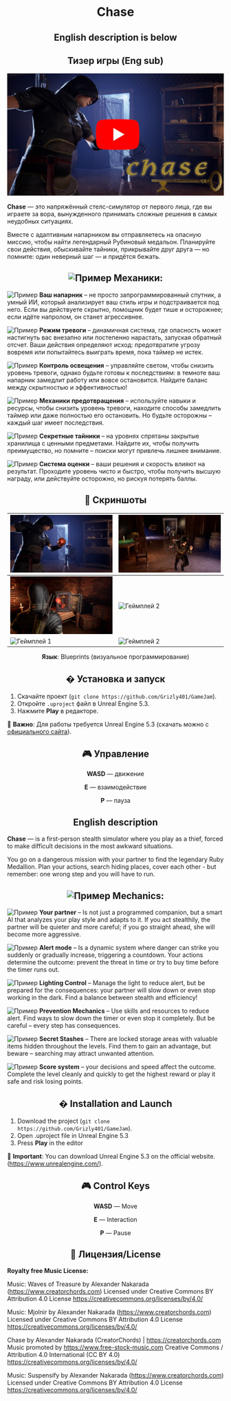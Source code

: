 <div align="center">
 
# Chase
## English description is below
## Тизер игры (Eng sub)

[![Видео-превью](./Screenshots/YouTube.jpg)](https://www.youtube.com/watch?v=wXiDYSwg4Ow&ab_channel=CoronaART)

</div>

**Chase** — это напряжённый стелс-симулятор от первого лица, где вы играете за вора, вынужденного принимать сложные решения в самых неудобных ситуациях. 

Вместе с адаптивным напарником вы отправляетесь на опасную миссию, чтобы найти легендарный Рубиновый медальон. Планируйте свои действия, обыскивайте тайники, прикрывайте друг друга — но помните: один неверный шаг — и придётся бежать. 
<div align="center">
 
## <img src="./Screenshots/free-icon-game-2506535.png" alt="Пример" style="width:30px; height:auto;" /> Механики:

</div>

<img src="./Screenshots/HELPER.png" alt="Пример" style="width:20px; height:auto;" /> **Ваш напарник** – не просто запрограммированный спутник, а умный ИИ, который анализирует ваш стиль игры и подстраивается под него. Если вы действуете скрытно, помощник будет тише и осторожнее; если идёте напролом, он станет агрессивнее. 

 

<img src="./Screenshots/EYE_2.png" alt="Пример" style="width:20px; height:auto;" /> **Режим тревоги** – динамичная система, где опасность может настигнуть вас внезапно или постепенно нарастать, запуская обратный отсчет. Ваши действия определяют исход: предотвратите угрозу вовремя или попытайтесь выиграть время, пока таймер не истек. 

 

<img src="./Screenshots/Lampa.png" alt="Пример" style="width:20px; height:auto;" /> **Контроль освещения** – управляйте светом, чтобы снизить уровень тревоги, однако будьте готовы к последствиям: в темноте ваш напарник замедлит работу или вовсе остановится. Найдите баланс между скрытностью и эффективностью! 

  

<img src="./Screenshots/CURSOR.png" alt="Пример" style="width:20px; height:auto;" /> **Механики предотвращения** – используйте навыки и ресурсы, чтобы снизить уровень тревоги, находите способы замедлить таймер или даже полностью его остановить. Но будьте осторожны – каждый шаг имеет последствия. 

  

<img src="./Screenshots/KEY.png" alt="Пример" style="width:20px; height:auto;" /> **Секретные тайники** – на уровнях спрятаны закрытые хранилища с ценными предметами. Найдите их, чтобы получить преимущество, но помните – поиски могут привлечь лишнее внимание. 

  

<img src="./Screenshots/GOLD.png" alt="Пример" style="width:20px; height:auto;" /> **Система оценки** – ваши решения и скорость влияют на результат. Проходите уровень чисто и быстро, чтобы получить высшую награду, или действуйте осторожно, но рискуя потерять баллы. 

<div align="center">

## 📸 Скриншоты  

</div>

| ![Геймплей 1](./Screenshots/TOP_1_1.jpg) | ![Геймплей 2](./Screenshots/TOP_5_5.jpg) |  
|--------------------------------------|--------------------------------------| 
| ![Геймплей 1](./Screenshots/TOP_3_3.jpg) | ![Геймплей 2](./Screenshots/Screen_6.png) | 
| ![Геймплей 1](./Screenshots/Screen_2.png) | ![Геймплей 2](./Screenshots/Screen_7.png) | 
 
<div align="center">
 
**Язык**: Blueprints (визуальное программирование)  

</div>

<div align="center">

## � Установка и запуск  

</div>

1. Скачайте проект (`git clone https://github.com/Grizly401/GameJam`).  
2. Откройте `.uproject` файл в Unreal Engine 5.3.  
3. Нажмите **Play** в редакторе.  

📌 **Важно**: Для работы требуется Unreal Engine 5.3 (скачать можно с [официального сайта](https://www.unrealengine.com/)).  


<div align="center">

## 🎮 Управление  

</div>

<div align="center">
 
 **WASD** — движение  
 
 **Е** — взаимодействие  
 
 **P** — пауза  

 </div>















<div align="center">

## English description
  
</div>




 
**Chase** — is a first-person stealth simulator where you play as a thief, forced to make difficult decisions in the most awkward situations.
 
You go on a dangerous mission with your partner to find the legendary Ruby Medallion. Plan your actions, search hiding places, cover each other - but remember: one wrong step and you will have to run.  
<div align="center">
 
## <img src="./Screenshots/free-icon-game-2506535.png" alt="Пример" style="width:30px; height:auto;" /> Mechanics:

</div>

<img src="./Screenshots/HELPER.png" alt="Пример" style="width:20px; height:auto;" /> **Your partner** – Is not just a programmed companion, but a smart AI that analyzes your play style and adapts to it. If you act stealthily, the partner will be quieter and more careful; if you go straight ahead, she will become more aggressive. 

 

<img src="./Screenshots/EYE_2.png" alt="Пример" style="width:20px; height:auto;" /> **Alert mode** – Is a dynamic system where danger can strike you suddenly or gradually increase, triggering a countdown. Your actions determine the outcome: prevent the threat in time or try to buy time before the timer runs out. 

 

<img src="./Screenshots/Lampa.png" alt="Пример" style="width:20px; height:auto;" /> **Lighting Control** – Manage the light to reduce alert, but be prepared for the consequences: your partner will slow down or even stop working in the dark. Find a balance between stealth and efficiency! 

  

<img src="./Screenshots/CURSOR.png" alt="Пример" style="width:20px; height:auto;" /> **Prevention Mechanics** – Use skills and resources to reduce alert. Find ways to slow down the timer or even stop it completely. But be careful – every step has consequences. 

  

<img src="./Screenshots/KEY.png" alt="Пример" style="width:20px; height:auto;" /> **Secret Stashes** – There are locked storage areas with valuable items hidden throughout the levels. Find them to gain an advantage, but beware – searching may attract unwanted attention. 

  

<img src="./Screenshots/GOLD.png" alt="Пример" style="width:20px; height:auto;" /> **Score system** – your decisions and speed affect the outcome. Complete the level cleanly and quickly to get the highest reward or play it safe and risk losing points. 


<div align="center">

## � Installation and Launch 

</div>

1. Download the project (`git clone https://github.com/Grizly401/GameJam`).  
2. Open .uproject file in Unreal Engine 5.3
3. Press **Play** in the editor

📌 **Important**: You can download Unreal Engine 5.3 on the official website. (https://www.unrealengine.com/).  


<div align="center">

## 🎮 Control Keys  

</div>

<div align="center">
 
 **WASD** — Move
 
 **Е** — Interaction  
 
 **P** — Pause  

 </div>









<div align="center">

## 📜 Лицензия/License

</div>

**Royalty free Music License:** 

Music: Waves of Treasure by Alexander Nakarada (https://www.creatorchords.com)
Licensed under Creative Commons BY Attribution 4.0 License
https://creativecommons.org/licenses/by/4.0/

Music: Mjolnir by Alexander Nakarada (https://www.creatorchords.com)
Licensed under Creative Commons BY Attribution 4.0 License
https://creativecommons.org/licenses/by/4.0/

Chase by Alexander Nakarada (CreatorChords) | https://creatorchords.com
Music promoted by https://www.free-stock-music.com
Creative Commons / Attribution 4.0 International (CC BY 4.0)
https://creativecommons.org/licenses/by/4.0/

Music: Suspensify by Alexander Nakarada (https://www.creatorchords.com)
Licensed under Creative Commons BY Attribution 4.0 License
https://creativecommons.org/licenses/by/4.0/
